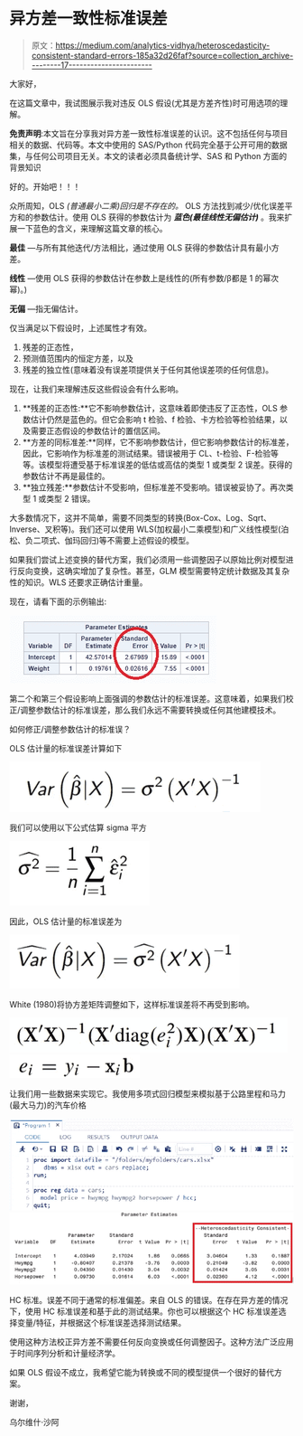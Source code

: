 # 异方差一致性标准误差

> 原文：<https://medium.com/analytics-vidhya/heteroscedasticity-consistent-standard-errors-185a32d26faf?source=collection_archive---------17----------------------->

大家好，

在这篇文章中，我试图展示我对违反 OLS 假设(尤其是方差齐性)时可用选项的理解。

**免责声明**:本文旨在分享我对异方差一致性标准误差的认识。这不包括任何与项目相关的数据、代码等。本文中使用的 SAS/Python 代码完全基于公开可用的数据集，与任何公司项目无关。本文的读者必须具备统计学、SAS 和 Python 方面的背景知识

好的。开始吧！！！

众所周知，OLS *(普通最小二乘)回归是不存在的。* OLS 方法找到减少/优化误差平方和的参数估计。使用 OLS 获得的参数估计为 ***蓝色(最佳线性无偏估计)*** 。我来扩展一下蓝色的含义，来理解这篇文章的核心。

**最佳** —与所有其他迭代/方法相比，通过使用 OLS 获得的参数估计具有最小方差。

**线性** —使用 OLS 获得的参数估计在参数上是线性的(所有参数/β都是 1 的幂次幂)。)

**无偏** —指无偏估计。

仅当满足以下假设时，上述属性才有效。

1.  残差的正态性，
2.  预测值范围内的恒定方差，以及
3.  残差的独立性(意味着没有误差项提供关于任何其他误差项的任何信息)。

现在，让我们来理解违反这些假设会有什么影响。

1.  **残差的正态性:**它不影响参数估计，这意味着即使违反了正态性，OLS 参数估计仍然是蓝色的。但它会影响 t 检验、f 检验、卡方检验等检验结果，以及需要正态假设的参数估计的置信区间。
2.  **方差的同标准差:**同样，它不影响参数估计，但它影响参数估计的标准差，因此，它影响作为标准差的测试结果。错误被用于 CL、t-检验、F-检验等等。该模型将遭受基于标准误差的低估或高估的类型 1 或类型 2 误差。获得的参数估计不再是最佳的。
3.  **独立残差:**参数估计不受影响，但标准差不受影响。错误被妥协了。再次类型 1 或类型 2 错误。

大多数情况下，这并不简单，需要不同类型的转换(Box-Cox、Log、Sqrt、Inverse、叉积等)。我们还可以使用 WLS(加权最小二乘模型)和广义线性模型(泊松、负二项式、伽玛回归)等不需要上述假设的模型。

如果我们尝试上述变换的替代方案，我们必须用一些调整因子以原始比例对模型进行反向变换，这确实增加了复杂性。甚至，GLM 模型需要特定统计数据及其复杂性的知识。WLS 还要求正确估计重量。

现在，请看下面的示例输出:

![](img/3743b6a5dfb858b359b1cfdf2b7494ee.png)

第二个和第三个假设影响上面强调的参数估计的标准误差。这意味着，如果我们校正/调整参数估计的标准误差，那么我们永远不需要转换或任何其他建模技术。

如何修正/调整参数估计的标准误？

OLS 估计量的标准误差计算如下

![](img/bfa88b723b65251a346c2856fe2afd32.png)

我们可以使用以下公式估算 sigma 平方

![](img/f1481968825df2d721dbd4957543fb67.png)

因此，OLS 估计量的标准误差为

![](img/1fced2be2f4783ff0a15095a5be7fc3e.png)

White (1980)将协方差矩阵调整如下，这样标准误差将不再受到影响。

![](img/6acf562e373e11e97697b044e8dd6aee.png)![](img/fe2ac7a8ed8f9cb5f1b91fea1fdb7fa1.png)

让我们用一些数据来实现它。我使用多项式回归模型来模拟基于公路里程和马力(最大马力)的汽车价格

![](img/f1990e93ade0fc583f7e8774b3a9bd42.png)![](img/4dab89b59b1bb24b6fb35367cf9de9dc.png)

HC 标准。误差不同于通常的标准偏差。来自 OLS 的错误。在存在异方差的情况下，使用 HC 标准误差和基于此的测试结果。你也可以根据这个 HC 标准误差选择变量/特征，并根据这个标准误差选择测试结果。

使用这种方法校正异方差不需要任何反向变换或任何调整因子。这种方法广泛应用于时间序列分析和计量经济学。

如果 OLS 假设不成立，我希望它能为转换或不同的模型提供一个很好的替代方案。

谢谢，

乌尔维什·沙阿